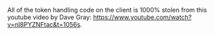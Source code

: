 All of the token handling code on the client is 1000% stolen from this
youtube video by Dave Gray: https://www.youtube.com/watch?v=nI8PYZNFtac&t=1056s.
